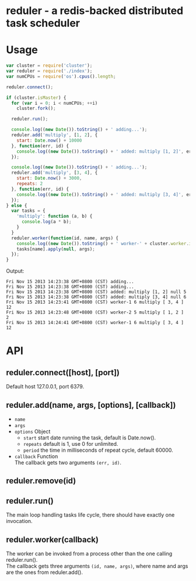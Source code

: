# reduler - a redis-backed distributed task scheduler

# Usage
```javascript
var cluster = require('cluster');
var reduler = require('./index');
var numCPUs = require('os').cpus().length;

reduler.connect();

if (cluster.isMaster) {
  for (var i = 0; i < numCPUs; ++i)
    cluster.fork();

  reduler.run();

  console.log((new Date()).toString() + ' adding...');
  reduler.add('multiply', [1, 2], {
    start: Date.now() + 10000
  }, function(err, id) {
    console.log((new Date()).toString() + ' added: multiply [1, 2]', err, id);
  });

  console.log((new Date()).toString() + ' adding...');
  reduler.add('multiply', [3, 4], {
    start: Date.now() + 3000,
    repeats: 2
  }, function(err, id) {
    console.log((new Date()).toString() + ' added: multiply [3, 4]', err, id);
  });
} else {
  var tasks = {
    'multiply': function (a, b) {
      console.log(a * b);
    }
  }
  reduler.worker(function(id, name, args) {
    console.log((new Date()).toString() + ' worker-' + cluster.worker.id, id, name, args);
    tasks[name].apply(null, args);
  });
}
```
Output:
```
Fri Nov 15 2013 14:23:38 GMT+0800 (CST) adding...
Fri Nov 15 2013 14:23:38 GMT+0800 (CST) adding...
Fri Nov 15 2013 14:23:38 GMT+0800 (CST) added: multiply [1, 2] null 5
Fri Nov 15 2013 14:23:38 GMT+0800 (CST) added: multiply [3, 4] null 6
Fri Nov 15 2013 14:23:41 GMT+0800 (CST) worker-1 6 multiply [ 3, 4 ]
12
Fri Nov 15 2013 14:23:48 GMT+0800 (CST) worker-2 5 multiply [ 1, 2 ]
2
Fri Nov 15 2013 14:24:41 GMT+0800 (CST) worker-1 6 multiply [ 3, 4 ]
12
```

# API

## reduler.connect([host], [port])
Default host 127.0.0.1, port 6379.

## reduler.add(name, args, [options], [callback])
- `name`
- `args`
- `options` Object
  - `start` start date running the task, default is Date.now().
  - `repeats` default is 1, use 0 for unlimited. 
  - `period` the time in milliseconds of repeat cycle, default 60000.
- `callback` Function  
The callback gets two arguments `(err, id)`.

## reduler.remove(id)

## reduler.run()
The main loop handling tasks life cycle, there should have exactly one
invocation.

## reduler.worker(callback)
The worker can be invoked from a process other than the one calling
reduler.run().  
The callback gets three arguments `(id, name, args)`, where name and args are
the ones from reduler.add().
